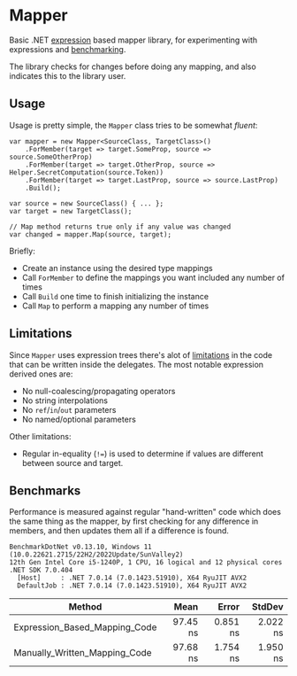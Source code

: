 # Mapper

Basic .NET [expression](https://learn.microsoft.com/en-us/dotnet/csharp/advanced-topics/expression-trees/) based mapper library,
for experimenting with expressions and [benchmarking](https://github.com/dotnet/BenchmarkDotNet).

The library checks for changes before doing any mapping, and also indicates this to the library user.

## Usage

Usage is pretty simple, the `Mapper` class tries to be somewhat *fluent*:

```
var mapper = new Mapper<SourceClass, TargetClass>()
    .ForMember(target => target.SomeProp, source => source.SomeOtherProp)
    .ForMember(target => target.OtherProp, source => Helper.SecretComputation(source.Token))
    .ForMember(target => target.LastProp, source => source.LastProp)
    .Build();

var source = new SourceClass() { ... };
var target = new TargetClass();

// Map method returns true only if any value was changed
var changed = mapper.Map(source, target); 
```

Briefly:


- Create an instance using the desired type mappings
- Call `ForMember` to define the mappings you want included any number of times
- Call `Build` one time to finish initializing the instance
- Call `Map` to perform a mapping any number of times

## Limitations

Since `Mapper` uses expression trees there's alot of [limitations](https://learn.microsoft.com/en-us/dotnet/csharp/advanced-topics/expression-trees/#limitations) in the code that can be written inside the delegates. The most notable expression derived ones are:

- No null-coalescing/propagating operators
- No string interpolations
- No `ref`/`in`/`out` parameters
- No named/optional parameters

Other limitations:

- Regular in-equality (`!=`) is used to determine if values are different between source and target.

## Benchmarks

Performance is measured against regular "hand-written" code which does the same thing as the mapper, by first checking for any difference in members, and then updates them all if a difference is found.

    BenchmarkDotNet v0.13.10, Windows 11 (10.0.22621.2715/22H2/2022Update/SunValley2)
    12th Gen Intel Core i5-1240P, 1 CPU, 16 logical and 12 physical cores
    .NET SDK 7.0.404
      [Host]     : .NET 7.0.14 (7.0.1423.51910), X64 RyuJIT AVX2
      DefaultJob : .NET 7.0.14 (7.0.1423.51910), X64 RyuJIT AVX2


| Method                        | Mean     | Error    | StdDev   |
|------------------------------ |---------:|---------:|---------:|
| Expression_Based_Mapping_Code | 97.45 ns | 0.851 ns | 2.022 ns |
| Manually_Written_Mapping_Code | 97.68 ns | 1.754 ns | 1.950 ns |
